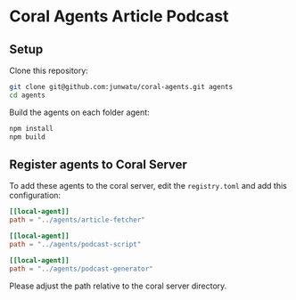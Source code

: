 # Coral Agents Article Podcast

## Setup

Clone this repository:

```sh
git clone git@github.com:junwatu/coral-agents.git agents
cd agents
```

Build the agents on each folder agent:

```sh
npm install
npm build
```

## Register agents to Coral Server

To add these agents to the coral server, edit the `registry.toml` and add this configuration:

```toml
[[local-agent]]
path = "../agents/article-fetcher"

[[local-agent]]
path = "../agents/podcast-script"

[[local-agent]]
path = "../agents/podcast-generator"

```

Please adjust the path relative to the coral server directory.
